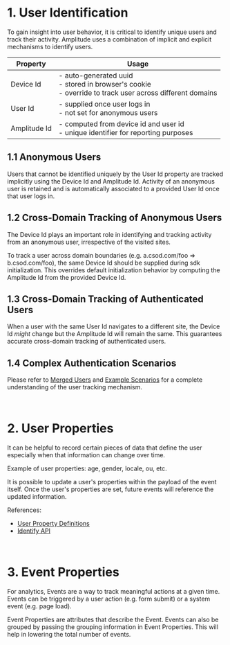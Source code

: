 # 1. User Identification

To gain insight into user behavior, it is critical to identify unique users and track their activity. Amplitude uses a combination of implicit and explicit mechanisms to identify users. 

| Property | Usage  | 
|----------|--------|
| Device Id | - auto-generated uuid<br>- stored in browser's cookie<br>- override to track user across different domains<br> |
| User Id | - supplied once user logs in<br>- not set for anonymous users |
| Amplitude Id | - computed from device id and user id<br> - unique identifier for reporting purposes |


## 1.1 Anonymous Users
Users that cannot be identified uniquely by the User Id property are tracked implicitly using the Device Id and Amplitude Id. Activity of an anonymous user is retained and is automatically associated to a provided User Id once that user logs in.

## 1.2 Cross-Domain Tracking of Anonymous Users

The Device Id plays an important role in identifying and tracking activity from an anonymous user, irrespective of the visited sites.

To track a user across domain boundaries (e.g. a.csod.com/foo => b.csod.com/foo), the same Device Id should be supplied during sdk initialization. This overrides default initialization behavior by computing the Amplitude Id from the provided Device Id.

## 1.3 Cross-Domain Tracking of Authenticated Users

When a user with the same User Id navigates to a different site, the Device Id _might_ change but the Amplitude Id will remain the same. This guarantees accurate cross-domain tracking of authenticated users.

## 1.4 Complex Authentication Scenarios

Please refer to [Merged Users](https://amplitude.zendesk.com/hc/en-us/articles/115003135607#merged-users) and [Example Scenarios](https://amplitude.zendesk.com/hc/en-us/articles/115003135607#example-scenarios) for a complete understanding of the user tracking mechanism.


<br>

# 2. User Properties

It can be helpful to record certain pieces of data that define the user especially when that information can change over time.

Example of user properties: age, gender, locale, ou, etc.

It is possible to update a user's properties within the payload of the event itself. Once the user's properties are set, future events will reference the updated information.

References:
- [User Property Definitions](https://amplitude.zendesk.com/hc/en-us/articles/215562387-Appendix-Amplitude-User-Property-Definitions)
- [Identify API](https://amplitude.zendesk.com/hc/en-us/articles/205406617)

<br>

# 3. Event Properties

For analytics, Events are a way to track meaningful actions at a given time. Events can be triggered by a user action (e.g. form submit) or a system event (e.g. page load).

Event Properties are attributes that describe the Event. Events can also be grouped by passing the grouping information in Event Properties. This will help in lowering the total number of events.
